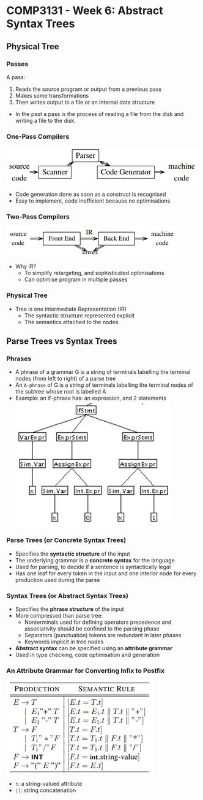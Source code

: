 # COMP3131 - Week 6: Abstract Syntax Trees

## Physical Tree
### Passes
A pass:
1. Reads the source program or output from a previous pass
2. Makes some transformations
3. Then writes output to a file or an internal data structure
- In the past a pass is the process of reading a file from the disk and writing a file to the disk.

### One-Pass Compilers
![](img/06/01.png)  
- Code generation done as soon as a construct is recognised
- Easy to implement, code inefficient because no optimisations

### Two-Pass Compilers
![](img/06/02.png)
- Why IR?
  - To simplify retargeting, and sophisticated optimisations
  - Can optimise program in multiple passes

### Physical Tree
- Tree is one intermediate Representation (IR)
  - The syntactic structure represented explicit
  - The semantics attached to the nodes

## Parse Trees vs Syntax Trees
### Phrases
- A phrase of a grammar G is a string of terminals labelling the terminal nodes (from left to right) of a parse tree
- An `A-phrase` of G is a string of terminals labelling the terminal nodes of the subtree whose root is labelled A
- Example: an if-phrase has: an expression, and 2 statements  
![](img/06/03.png)

### Parse Trees (or Concrete Syntax Trees)
- Specifies the **syntactic structure** of the input
- The underlying grammar is a **concrete syntax** for the language
- Used for parsing, to decide if a sentence is syntactically legal
- Has one leaf for every token in the input and one interior node for every production used during the parse

### Syntax Trees (or Abstract Syntax Trees)
- Specifies the **phrase structure** of the input
- More compressed than parse tree:
  - Nonterminals used for defining operators precedence and associativity should be confined to the parsing phase
  - Separators (punctuation) tokens are redundant in later phases
  - Keywords implicit in tree nodes
- **Abstract syntax** can be specified using an **attribute grammar**
- Used in type checking, code optimisation and generation

### An Attribute Grammar for Converting Infix to Postfix
![](img/06/04.png)
- `t`: a string-valued attribute
- `||`: string concatenation
